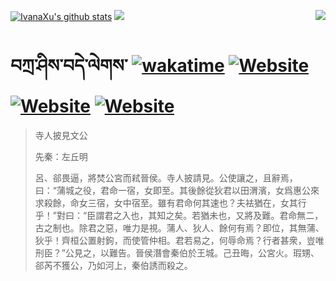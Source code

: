 [![IvanaXu's github stats](https://github-readme-stats.vercel.app/api?username=IvanaXu&theme=codeSTACKr)](https://github.com/anuraghazra/github-readme-stats)
<img align="right" src="https://github-readme-stats.vercel.app/api/top-langs/?username=IvanaXu&langs_count=8&theme=codeSTACKr" />
<img src="https://github-readme-stats.vercel.app/api/wakatime?username=IvanaXu&layout=compact&langs_count=8&theme=codeSTACKr&custom_title=Programming&nbsp;Times&nbsp;(Since&nbsp;Jul.29.2021)" />
# བཀྲ་ཤིས་བདེ་ལེགས་	[![wakatime](https://wakatime.com/badge/user/5043ee4a-e361-4607-9d47-d557f2005d05.svg)](https://wakatime.com/@5043ee4a-e361-4607-9d47-d557f2005d05)	[![Website](https://img.shields.io/website?label=tianchi&up_color=orange&up_message=IvanaXu&url=https%3A%2F%2Fshields.io)](https://tianchi.aliyun.com/home/science/scienceDetail?userId=1095279182618)	[![Website](https://img.shields.io/website?label=yuque&up_color=green&up_message=IvanaXu&url=https%3A%2F%2Fshields.io)](https://www.yuque.com/ivanaxu)	[![Website](https://img.shields.io/website?label=leetcode&up_color=yellow&up_message=IvanaXu&url=https%3A%2F%2Fshields.io)](https://leetcode.cn/u/ivanaxu)
> 寺人披見文公
> 
> 先秦：左丘明 
> 
> 呂、郤畏逼，將焚公宮而弒晉侯。寺人披請見。公使讓之，且辭焉，曰：“蒲城之役，君命一宿，女即至。其後餘從狄君以田渭濱，女爲惠公來求殺餘，命女三宿，女中宿至。雖有君命何其速也？夫袪猶在，女其行乎！”對曰：“臣謂君之入也，其知之矣。若猶未也，又將及難。君命無二，古之制也。除君之惡，唯力是視。蒲人、狄人、餘何有焉？即位，其無蒲、狄乎！齊桓公置射鉤，而使管仲相。君若易之，何辱命焉？行者甚衆，豈唯刑臣？”公見之，以難告。晉侯潛會秦伯於王城。己丑晦，公宮火。瑕甥、郤芮不獲公，乃如河上，秦伯誘而殺之。
>
